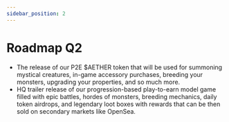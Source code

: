 ```yaml
---
sidebar_position: 2
---
```


# Roadmap Q2

- The release of our P2E $AETHER token that will be used for summoning mystical creatures, in-game accessory purchases, breeding your monsters, upgrading your properties, and so much more.
- HQ trailer release of our progression-based play-to-earn model game filled with epic battles, hordes of monsters, breeding mechanics, daily token airdrops, and legendary loot boxes with rewards that can be then sold on secondary markets like OpenSea.
